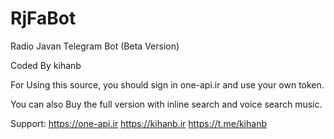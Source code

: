 # RjFaBot
Radio Javan Telegram Bot (Beta Version)

Coded By kihanb

For Using this source, you should sign in one-api.ir and use your own token.

You can also Buy the full version with inline search and voice search music.

Support:
https://one-api.ir
https://kihanb.ir
https://t.me/kihanb
